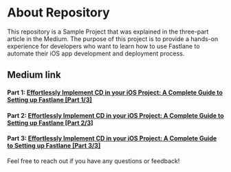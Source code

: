 
# About Repository

This repository is a Sample Project that was explained in the three-part article in the Medium. The purpose of this project is to provide a hands-on experience for developers who want to learn how to use Fastlane to automate their iOS app development and deployment process.

## Medium link
#### Part 1:  [Effortlessly Implement CD in your iOS Project: A Complete Guide to Setting up Fastlane [Part 1/3]](https://medium.com/@mukatayev19/effortlessly-implement-cd-in-your-ios-project-a-complete-guide-to-setting-up-fastlane-part-1-3-3bde8646411e)
#### Part 2: [Effortlessly Implement CD in your iOS Project: A Complete Guide to Setting up Fastlane [Part 2/3]](https://medium.com/@mukatayev19/effortlessly-implement-cd-in-your-ios-project-a-complete-guide-to-setting-up-fastlane-part-2-3-7ea535be5f1a)
#### Part 3: [Effortlessly Implement CD in your iOS Project: A Complete Guide to Setting up Fastlane [Part 3/3]](https://medium.com/@mukatayev19/effortlessly-implement-cd-in-your-ios-project-a-complete-guide-to-setting-up-fastlane-part-3-3-5fd5de2c7da)


Feel free to reach out if you have any questions or feedback!
